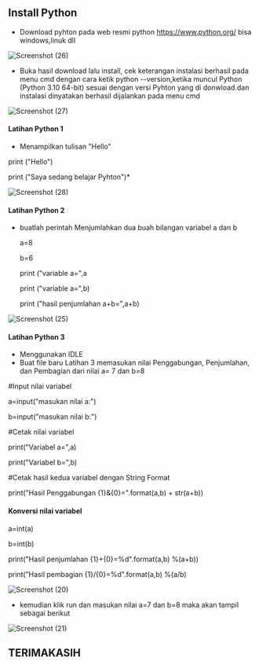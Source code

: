 ## Install Python
- Download pyhton pada web resmi python https://www.python.org/ bisa windows,linuk dll

![Screenshot (26)](https://user-images.githubusercontent.com/115714443/198031748-179c344b-82d2-4bd8-a80c-2008c1c3cbf2.png)

- Buka hasil download lalu install, 
  cek keterangan instalasi berhasil pada menu cmd dengan cara ketik python --version,ketika muncul Python (Python 3.10 64-bit) sesuai dengan versi Pyhton yang di       donwload.dan instalasi dinyatakan berhasil dijalankan pada menu cmd
  
 ![Screenshot (27)](https://user-images.githubusercontent.com/115714443/198032741-0dd6ddf5-0770-47bd-a179-6d0e50fbfdd0.png)
 
#### Latihan Python 1
 - Menampilkan tulisan "Hello" 
 
 print ("Hello")
 
 print ("Saya sedang belajar Pyhton")*

![Screenshot (28)](https://user-images.githubusercontent.com/115714443/198034386-dfa92b13-0745-499b-bbfe-75349a01bc8d.png)

#### Latihan Python 2
- buatlah perintah Menjumlahkan dua buah bilangan variabel a dan b
 
  a=8
  
  b=6
  
  print ("variable a=",a
  
  print ("variable a=",b)
  
  print ("hasil penjumlahan a+b=",a+b)

![Screenshot (25)](https://user-images.githubusercontent.com/115714443/198036566-caa1e433-5e53-4bb4-9e8f-514b74438cab.png)

#### Latihan Python 3
- Menggunakan IDLE
- Buat file baru Latihan 3 memasukan nilai Penggabungan, Penjumlahan, dan Pembagian dari nilai a= 7 dan b=8

#Input nilai variabel

a=input("masukan nilai a:")

b=input("masukan nilai b:")

#Cetak nilai variabel

print("Variabel a=",a)

print("Variabel b=",b)

#Cetak hasil kedua variabel dengan String Format 

print("Hasil Penggabungan {1}&{0}=".format(a,b) + str(a+b))

#### Konversi nilai variabel

a=int(a)

b=int(b)

print("Hasil penjumlahan {1}+{0}=%d".format(a,b) %(a+b))

print("Hasil pembagian {1}/{0}=%d".format(a,b) %(a/b)

![Screenshot (20)](https://user-images.githubusercontent.com/115714443/198038690-9045ad48-7d72-4878-891c-8b5b2bd7aded.png)

- kemudian klik run dan masukan nilai a=7 dan b=8 maka akan tampil sebagai berikut 

![Screenshot (21)](https://user-images.githubusercontent.com/115714443/198038524-9d41722d-6742-47e4-add7-fc83a8f78ada.png)

## TERIMAKASIH
